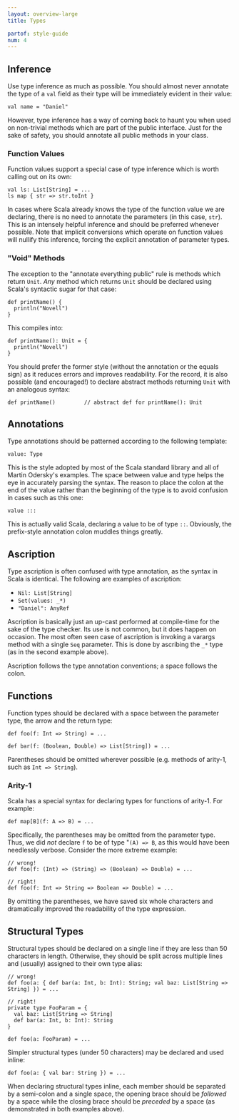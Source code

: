 ```yaml
---
layout: overview-large
title: Types

partof: style-guide
num: 4
---
```


## Inference

Use type inference as much as possible. You should almost never annotate
the type of a `val` field as their type will be immediately evident in
their value:

    val name = "Daniel"

However, type inference has a way of coming back to haunt you when used
on non-trivial methods which are part of the public interface. Just for
the sake of safety, you should annotate all public methods in your
class.

### Function Values

Function values support a special case of type inference which is worth
calling out on its own:

    val ls: List[String] = ...
    ls map { str => str.toInt }

In cases where Scala already knows the type of the function value we are
declaring, there is no need to annotate the parameters (in this case,
`str`). This is an intensely helpful inference and should be preferred
whenever possible. Note that implicit conversions which operate on
function values will nullify this inference, forcing the explicit
annotation of parameter types.

### "Void" Methods

The exception to the "annotate everything public" rule is methods which
return `Unit`. *Any* method which returns `Unit` should be declared
using Scala's syntactic sugar for that case:

    def printName() {
      println("Novell")
    }

This compiles into:

    def printName(): Unit = {
      println("Novell")
    }

You should prefer the former style (without the annotation or the equals
sign) as it reduces errors and improves readability. For the record, it
is also possible (and encouraged!) to declare abstract methods returning
`Unit` with an analogous syntax:

    def printName()         // abstract def for printName(): Unit

## Annotations

Type annotations should be patterned according to the following
template:

    value: Type

This is the style adopted by most of the Scala standard library and all
of Martin Odersky's examples. The space between value and type helps the
eye in accurately parsing the syntax. The reason to place the colon at
the end of the value rather than the beginning of the type is to avoid
confusion in cases such as this one:

    value :::

This is actually valid Scala, declaring a value to be of type `::`.
Obviously, the prefix-style annotation colon muddles things greatly.

## Ascription

Type ascription is often confused with type annotation, as the syntax in
Scala is identical. The following are examples of ascription:

-   `Nil: List[String]`
-   `Set(values: _*)`
-   `"Daniel": AnyRef`

Ascription is basically just an up-cast performed at compile-time for
the sake of the type checker. Its use is not common, but it does happen
on occasion. The most often seen case of ascription is invoking a
varargs method with a single `Seq` parameter. This is done by ascribing
the `_*` type (as in the second example above).

Ascription follows the type annotation conventions; a space follows the
colon.

## Functions

Function types should be declared with a space between the parameter
type, the arrow and the return type:

    def foo(f: Int => String) = ...

    def bar(f: (Boolean, Double) => List[String]) = ...

Parentheses should be omitted wherever possible (e.g. methods of
arity-1, such as `Int => String`).

### Arity-1

Scala has a special syntax for declaring types for functions of arity-1.
For example:

    def map[B](f: A => B) = ...

Specifically, the parentheses may be omitted from the parameter type.
Thus, we did *not* declare `f` to be of type "`(A) => B`, as this would
have been needlessly verbose. Consider the more extreme example:

    // wrong!
    def foo(f: (Int) => (String) => (Boolean) => Double) = ...

    // right!
    def foo(f: Int => String => Boolean => Double) = ...

By omitting the parentheses, we have saved six whole characters and
dramatically improved the readability of the type expression.

## Structural Types

Structural types should be declared on a single line if they are less
than 50 characters in length. Otherwise, they should be split across
multiple lines and (usually) assigned to their own type alias:

    // wrong!
    def foo(a: { def bar(a: Int, b: Int): String; val baz: List[String => String] }) = ...

    // right!
    private type FooParam = {
      val baz: List[String => String]
      def bar(a: Int, b: Int): String
    }

    def foo(a: FooParam) = ...

Simpler structural types (under 50 characters) may be declared and used
inline:

    def foo(a: { val bar: String }) = ...

When declaring structural types inline, each member should be separated
by a semi-colon and a single space, the opening brace should be
*followed* by a space while the closing brace should be *preceded* by a
space (as demonstrated in both examples above).
